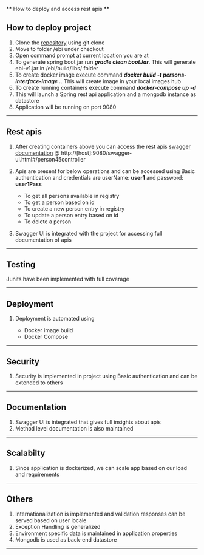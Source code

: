 ** How to deploy and access rest apis **

## How to deploy project

1. Clone the  [repository](https://github.com/rrbadam/spring-boot-mongo-docker.git) using git clone
2. Move to folder /ebi under checkout
3. Open command prompt at current location you are at
4. To generate spring boot jar run ***gradle clean bootJar***. This will generate ebi-v1.jar in /ebi/build/libs/ folder
5. To create docker image execute command ***docker build -t persons-interface-image .***. This will create image in your local images hub
6. To create running containers execute command ***docker-compose up -d***
7. This will launch a Spring rest api application and a mongodb instance as datastore
8. Application will be running on port 9080

---


## Rest apis

1. After creating containers above you can access the rest apis [swagger documentation](http://[host]:9080/swagger-ui.html#/person45controller) @ http://[host]:9080/swagger-ui.html#/person45controller
2. Apis are present for below operations and can be accessed using Basic authentication and credentials are userName: **user1** and password: **user1Pass**
   
    *    To get all persons available in registry
    *    To get a person based on id
    *    To create a new person entry in registry
    *    To update a person entry based on id
    *    To delete a person
    
3. Swagger UI is integrated with the project for accessing full documentation of apis

---


## Testing

Junits have been implemented with full coverage

---

## Deployment

1. Deployment is automated using
   
    *    Docker image build
    *    Docker Compose

---

## Security

1. Security is implemented in project using Basic authentication and can be extended to others

---

## Documentation

1. Swagger UI is integrated that gives full insights about apis
2. Method level documentation is also maintained

---

## Scalabilty

1. Since application is dockerized, we can scale app based on our load and requirements

---

## Others
1. Internationalization is implemented and validation responses can be served based on user locale
2. Exception Handling is generalized
3. Environment specific data is maintained in application.properties
4. Mongodb is used as back-end datastore

---
